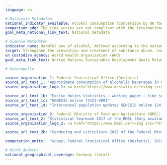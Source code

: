 ```yaml
---
language: en

# Nationale Metadaten
national_indicator_available: Alcohol consumption (conversion by UN factors) <br> Alcohol consumption (conversion by national factors)
comparison_sdg: The time series are not compliant with the international metadata description.
goal_meta_national_link_text: National metadata

# Globale Metadaten
indicator_name: Harmful use of alcohol, defined according to the national context as alcohol per capita consumption (aged 15 years and older) within a calendar year in litres of pure alcohol
target: Strengthen the prevention and treatment of substance abuse, including narcotic drug abuse and harmful use of alcohol
un_custodian_agency: World Health Organisation (WHO)
goal_meta_link_text: United Nations Sustainable Development Goals Metadata

# Datenquelle

source_organisation_1: Federal Statistical Office (Destatis)
source_url_text_1: "Approximate consumption of alcoholic beverages in Germany (Only available in German)<br>-Excise duties statistics – working paper – time series (Only available in German)"
source_organisation_logo_1: <a href="https://www.destatis.de"><img src="https://g205sdgs.github.io/sdg-indicators/public/LogosEn/destatis.png" alt="Logo Destatis" /></a>

source_url_text_1b: "Excise duties statistics – working paper – time series (Only available in German)"
source_url_text_1c: "GENESIS online 73423-0001"
source_url_text_1d: "Intercensal population updates GENESIS online 12411-0040"

source_organisation_2: Federal Ministry of Food and Agriculture (BMEL)
source_url_text_2: "Statistical Yearbook 2017 of the BMEL (Only available in German)"
source_organisation_logo_2: <a href="https://www.bmel.de"><img src="https://g205sdgs.github.io/sdg-indicators/public/LogosEn/bmel.png" alt="Logo BMEL" /></a>

source_url_text_2b: "Gardening and viticulture 2017 of the Federal Ministry of Food and Agriculture (Only available in German)"

computation_units:  "&copy; Federal Statistical Office (Destatis), 2019"

# Nicht ändern!
national_geographical_coverage: Germany (total)
---
```

